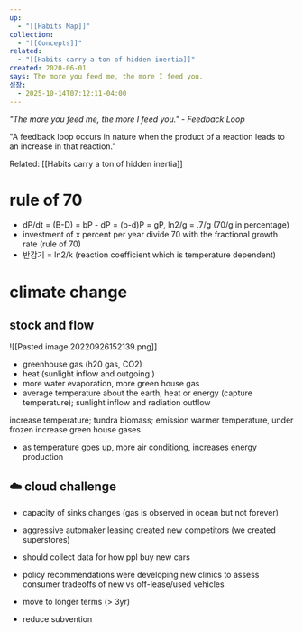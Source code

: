 ```yaml
---
up:
  - "[[Habits Map]]"
collection:
  - "[[Concepts]]"
related:
  - "[[Habits carry a ton of hidden inertia]]"
created: 2020-06-01
says: The more you feed me, the more I feed you.
성장:
  - 2025-10-14T07:12:11-04:00
---
```

 *"The more you feed me, the more I feed you." - Feedback Loop*

"A feedback loop occurs in nature when the product of a reaction leads to an increase in that reaction."

Related: [[Habits carry a ton of hidden inertia]]

# rule of 70
- dP/dt = (B-D) = bP - dP = (b-d)P = gP, ln2/g = .7/g (70/g in percentage)
- investment of x percent per year divide 70 with the fractional growth rate (rule of 70)
- 반감기 = ln2/k (reaction coefficient which is temperature dependent)

# climate change
## stock and flow
![[Pasted image 20220926152139.png]]
- greenhouse gas (h20 gas, CO2)
- heat (sunlight inflow and outgoing )
- more water evaporation, more green house gas
- average temperature about the earth, heat or energy (capture temperature); sunlight inflow and radiation outflow

increase temperature; tundra biomass; emission
warmer temperature, under frozen increase green house gases

- as temperature goes up, more air conditiong, increases energy production
## ☁️ cloud challenge
- capacity of sinks changes (gas is observed in ocean but not forever)

- aggressive automaker leasing created new competitors (we created superstores)

- should collect data for how ppl buy new cars 
- policy recommendations were developing new clinics to assess consumer tradeoffs of new vs off-lease/used vehicles
- move to longer terms (> 3yr)
- reduce subvention


